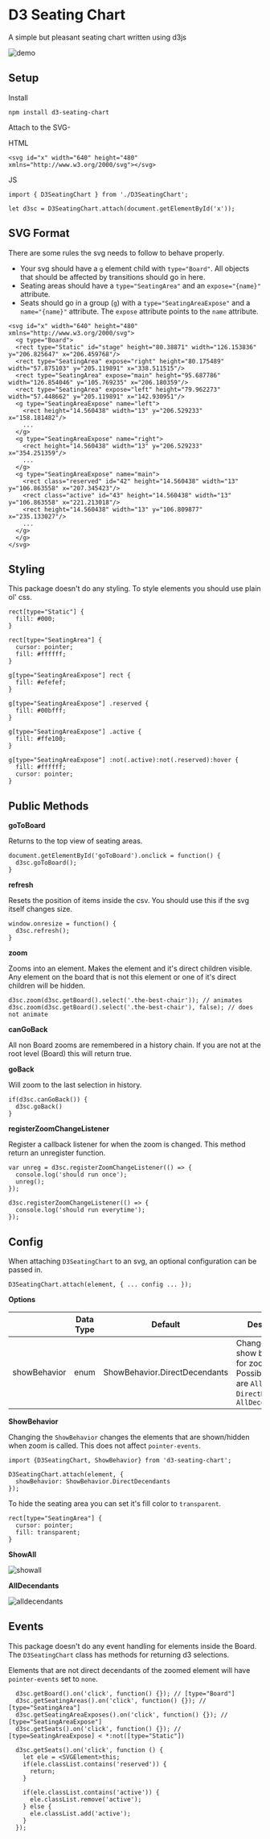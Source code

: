 # D3 Seating Chart

A simple but pleasant seating chart written using d3js

![](https://github.com/iamchairs/d3-seating-chart/raw/master/seatingchartexpose.gif "demo")


## Setup


Install


```
npm install d3-seating-chart
```

Attach to the SVG-

HTML
```
<svg id="x" width="640" height="480" xmlns="http://www.w3.org/2000/svg"></svg>
```

JS
```
import { D3SeatingChart } from './D3SeatingChart';

let d3sc = D3SeatingChart.attach(document.getElementById('x'));
```

## SVG Format

There are some rules the svg needs to follow to behave properly.

* Your svg should have a `g` element child with `type="Board"`. All objects that should be affected by transitions should go in here.
* Seating areas should have a `type="SeatingArea"` and an `expose="{name}"` attribute.
* Seats should go in a group (`g`) with a `type="SeatingAreaExpose"` and a `name="{name}"` attribute. The `expose` attribute points to the `name` attribute.

```
<svg id="x" width="640" height="480" xmlns="http://www.w3.org/2000/svg">
  <g type="Board">
  <rect type="Static" id="stage" height="80.38871" width="126.153836" y="206.825647" x="206.459768"/>
  <rect type="SeatingArea" expose="right" height="80.175489" width="57.875103" y="205.119891" x="338.511515"/>
  <rect type="SeatingArea" expose="main" height="95.687786" width="126.854046" y="105.769235" x="206.180359"/>
  <rect type="SeatingArea" expose="left" height="79.962273" width="57.448662" y="205.119891" x="142.930951"/>
  <g type="SeatingAreaExpose" name="left">
    <rect height="14.560438" width="13" y="206.529233" x="158.181482"/>
    ...
  </g>
  <g type="SeatingAreaExpose" name="right">
    <rect height="14.560438" width="13" y="206.529233" x="354.251359"/>
    ...
  </g>
  <g type="SeatingAreaExpose" name="main">
    <rect class="reserved" id="42" height="14.560438" width="13" y="106.863558" x="207.345423"/>
    <rect class="active" id="43" height="14.560438" width="13" y="106.863558" x="221.213018"/>
    <rect height="14.560438" width="13" y="106.809877" x="235.133027"/>
    ...
  </g>
  </g>
</svg>
```

## Styling

This package doesn't do any styling. To style elements you should use plain ol' css.

```
rect[type="Static"] {
  fill: #000;
}

rect[type="SeatingArea"] {
  cursor: pointer;
  fill: #ffffff;
}

g[type="SeatingAreaExpose"] rect {
  fill: #efefef;
}

g[type="SeatingAreaExpose"] .reserved {
  fill: #00bfff;
}

g[type="SeatingAreaExpose"] .active {
  fill: #ffe100;
}

g[type="SeatingAreaExpose"] :not(.active):not(.reserved):hover {
  fill: #ffffff;
  cursor: pointer;
}
```

## Public Methods

**goToBoard**

Returns to the top view of seating areas.

```
document.getElementById('goToBoard').onclick = function() {
  d3sc.goToBoard();
}
```

**refresh**

Resets the position of items inside the csv. You should use this if the svg itself changes size.

```
window.onresize = function() {
  d3sc.refresh();
}
```

**zoom**

Zooms into an element. Makes the element and it's direct children visible. Any element on the board that is not this element or one of it's direct children will be hidden.

```
d3sc.zoom(d3sc.getBoard().select('.the-best-chair')); // animates
d3sc.zoom(d3sc.getBoard().select('.the-best-chair'), false); // does not animate
```

**canGoBack**

All non Board zooms are remembered in a history chain. If you are not at the root level (Board) this will return true.

**goBack**

Will zoom to the last selection in history.

```
if(d3sc.canGoBack()) {
  d3sc.goBack()
}
```

**registerZoomChangeListener**

Register a callback listener for when the zoom is changed. This method return an unregister function.

```
var unreg = d3sc.registerZoomChangeListener(() => {
  console.log('should run once');
  unreg();
});

d3sc.registerZoomChangeListener(() => {
  console.log('should run everytime');
});
```

## Config

When attaching `D3SeatingChart` to an svg, an optional configuration can be passed in.

```
D3SeatingChart.attach(element, { ... config ... });
```

**Options**

|              | Data Type | Default                       | Description                                                                                           |
|--------------|-----------|-------------------------------|-------------------------------------------------------------------------------------------------------|
| showBehavior | enum      | ShowBehavior.DirectDecendants | Changes the show behavior for zooming. Possible values are `All`, `DirectDecendants`, `AllDecendants` |

**ShowBehavior**

Changing the `ShowBehavior` changes the elements that are shown/hidden when zoom is called. This does not affect `pointer-events`.

```
import {D3SeatingChart, ShowBehavior} from 'd3-seating-chart';

D3SeatingChart.attach(element, {
  showBehavior: ShowBehavior.DirectDecendants
});
```

To hide the seating area you can set it's fill color to `transparent`.

```
rect[type="SeatingArea"] {
  cursor: pointer;
  fill: transparent;
}
```

**ShowAll**

![](https://github.com/iamchairs/d3-seating-chart/raw/master/showall.gif "showall")

**AllDecendants**

![](https://github.com/iamchairs/d3-seating-chart/raw/master/showall.gif "alldecendants")

## Events

This package doesn't do any event handling for elements inside the Board. The `D3SeatingChart` class has methods for returning d3 selections.

Elements that are not direct decendants of the zoomed element will have `pointer-events` set to `none`.

```
  d3sc.getBoard().on('click', function() {}); // [type="Board"]
  d3sc.getSeatingAreas().on('click', function() {}); // [type="SeatingArea"]
  d3sc.getSeatingAreaExposes().on('click', function() {}); // [type="SeatingAreaExpose"]
  d3sc.getSeats().on('click', function() {}); // [type=SeatingAreaExpose] < *:not([type="Static"])
```

```
  d3sc.getSeats().on('click', function () {
    let ele = <SVGElement>this;
    if(ele.classList.contains('reserved')) {
      return;
    }

    if(ele.classList.contains('active')) {
      ele.classList.remove('active');
    } else {
      ele.classList.add('active');
    }
  });
```